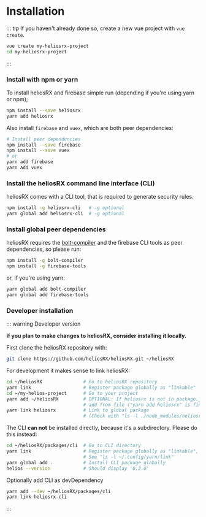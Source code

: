 # Installation

::: tip
If you haven't already done so, create a new vue project with `vue create`.
```bash
vue create my-heliosrx-project
cd my-heliosrx-project
```
:::

### Install with npm or yarn

To install heliosRX and firebase simple run (depending if you're using yarn or npm);

```bash
npm install --save heliosrx
yarn add heliosrx
```

Also install `firebase` and `vuex`, which are both peer dependencies:

```bash
# Install peer dependencies
npm install --save firebase
npm install --save vuex
# or
yarn add firebase
yarn add vuex
```

### Install the heliosRX command line interface (CLI)

heliosRX comes with a CLI tool, that is required to generate security rules.

```bash
npm install -g heliosrx-cli   # -g optional
yarn global add heliosrx-cli  # -g optional
```

### Install global peer dependencies

heliosRX requires the [bolt-compiler](https://github.com/FirebaseExtended/bolt) and the firebase CLI tools as peer dependencies, so please run:

```bash
npm install -g bolt-compiler
npm install -g firebase-tools
```

or, if you're using yarn:

```bash
yarn global add bolt-compiler
yarn global add firebase-tools
```

<!--
Then in you javascript file you will need to use

#### 1. Load with npm
```javascript
import heliosRX from 'heliosrx';
```

#### 2. NodeJS

```javascript
const heliosRX = require('heliosrx');
```

#### 3. CDN

TODO

```html
<script rel="https://raw.githubusercontent.com/heliosRX/heliosRX/master/dist/heliosrx.umd.js" />
```
-->


<!--
TODO
how to install helios cli globally
-->

### Developer installation

::: warning Developer version

<!--
**Please use this version fow now** (@sc85)
# yarn add https://github.com/tw00/heliosrx-private.git
# git clone https://github.com/tw00/heliosrx-private.git ~/heliosRX
yarn add https://github.com/heliosRX/heliosRX.git
First install heliosRX with instead of `yarn add heliosrx`.
-->

**If you plan to make changes to heliosRX, consider installing it locally.**

First clone the heliosRX repository with:

```bash
git clone https://github.com/heliosRX/heliosRX.git ~/heliosRX
```

For development it makes sense to link heliosRX:

```bash
cd ~/heliosRX               # Go to heliosRX repository
yarn link                   # Register package globally as "linkable"
cd ~/my-helios-project      # Go to your project
yarn add ~/heliosRX         # OPTIONAL: If heliosrx is not in package.json yet,
                            # add from file ("yarn add heliosrx" is fine too)
yarn link heliosrx          # Link to global package
                            # (Check with "ls -l ./node_modules/heliosrx")
```

The CLI **can not** be installed directly, because it's a subdirectory. Please do this instead:

```bash
cd ~/heliosRX/packages/cli  # Go to CLI directory
yarn link                   # Register package globally as "linkable",
                            # See "ls -l ~/.config/yarn/link"
yarn global add .           # Install CLI package globally
helios --version            # Should display '0.2.0'
```

Optionally add CLI as devDependency

```bash
yarn add --dev ~/heliosRX/packages/cli
yarn link heliosrx-cli
```
:::
